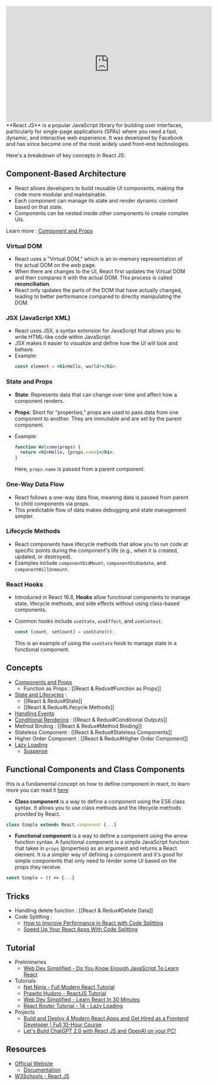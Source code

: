 <iframe width="560" height="315" src="https://www.youtube.com/embed/Tn6-PIqc4UM" title="YouTube video player" frameborder="0" allow="accelerometer; autoplay; clipboard-write; encrypted-media; gyroscope; picture-in-picture; web-share" allowfullscreen></iframe>
**React JS** is a popular JavaScript library for building user interfaces, particularly for single-page applications (SPAs) where you need a fast, dynamic, and interactive web experience. It was developed by Facebook and has since become one of the most widely used front-end technologies.

Here's a breakdown of key concepts in React JS:

## **Component-Based Architecture**
- React allows developers to build reusable UI components, making the code more modular and maintainable.
- Each component can manage its state and render dynamic content based on that state.
- Components can be nested inside other components to create complex UIs.

Learn more : [Component and Props](https://legacy.reactjs.org/docs/components-and-props.html)

### **Virtual DOM**
- React uses a "Virtual DOM," which is an in-memory representation of the actual DOM on the web page.
- When there are changes to the UI, React first updates the Virtual DOM and then compares it with the actual DOM. This process is called **reconciliation**.
- React only updates the parts of the DOM that have actually changed, leading to better performance compared to directly manipulating the DOM.

### **JSX (JavaScript XML)**
- React uses JSX, a syntax extension for JavaScript that allows you to write HTML-like code within JavaScript.
- JSX makes it easier to visualize and define how the UI will look and behave.
- Example:
    ```jsx
    const element = <h1>Hello, world!</h1>;
    ```

### **State and Props**
- **State**: Represents data that can change over time and affect how a component renders.
- **Props**: Short for "properties," props are used to pass data from one component to another. They are immutable and are set by the parent component.

- Example:
    ```jsx
    function Welcome(props) {
      return <h1>Hello, {props.name}</h1>;
    }
    ```
    
    Here, `props.name` is passed from a parent component.

### **One-Way Data Flow**
- React follows a one-way data flow, meaning data is passed from parent to child components via props.
- This predictable flow of data makes debugging and state management simpler.

### **Lifecycle Methods**
- React components have lifecycle methods that allow you to run code at specific points during the component's life (e.g., when it is created, updated, or destroyed).
- Examples include `componentDidMount`, `componentDidUpdate`, and `componentWillUnmount`.

### **React Hooks**
- Introduced in React 16.8, **Hooks** allow functional components to manage state, lifecycle methods, and side effects without using class-based components.
- Common hooks include `useState`, `useEffect`, and `useContext`.
    ```jsx
    const [count, setCount] = useState(0);
    ```
    
    This is an example of using the `useState` hook to manage state in a functional component.

## Concepts
- [Components and Props](https://reactjs.org/docs/components-and-props.html)
	- Function as Props : [[React & Redux#Function as Props]]
- [State and Lifecycles](https://reactjs.org/docs/state-and-lifecycle.html) : 
	- [[React & Redux#State]]
	- [[React & Redux#Lifecycle Methods]]
- [Handling Events](https://reactjs.org/docs/handling-events.html)
- [Conditional Rendering](https://reactjs.org/docs/conditional-rendering.html) : [[React & Redux#Conditional Outputs]]
- Method Binding : [[React & Redux#Method Binding]]
- Stateless Component : [[React & Redux#Stateless Components]]
- Higher Order Component : [[React & Redux#Higher Order Component]]
- [Lazy Loading](https://react.dev/reference/react/lazy)
	- [Suspense](https://react.dev/reference/react/Suspense)

## Functional Components and Class Components
this is a fundamental concept on how to define component in react, to learn more you can read it [here](https://www.geeksforgeeks.org/differences-between-functional-components-and-class-components-in-react/)

- **Class component** is a way to define a component using the ES6 class syntax. It allows you to use class methods and the lifecycle methods provided by React.
```javascript
class Simple extends React.component {...}
```

- **Functional component** is a way to define a component using the arrow function syntax. A functional component is a simple JavaScript function that takes in `props` (properties) as an argument and returns a React element. It is a simpler way of defining a component and it's good for simple components that only need to render some UI based on the props they receive.
```javascript
const Simple = () => {...}
```

## Tricks
- Handling delete function : [[React & Redux#Delete Data]]
- Code Splitting : 
	- [How to Improve Performance in React with Code Splitting](https://www.youtube.com/watch?v=-4fyyyQjsz8)
	- [Speed Up Your React Apps With Code Splitting](https://www.youtube.com/watch?v=JU6sl_yyZqs)

## Tutorial
- Prelimineries
	 - [Web Dev Simplified - Do You Know Enough JavaScript To Learn React](https://www.youtube.com/watch?v=JR9wsVYp8RQ)
- Tutorials
	- [Net Ninja - Full Modern React Tutorial](https://www.youtube.com/watch?v=j942wKiXFu8&list=PL4cUxeGkcC9gZD-Tvwfod2gaISzfRiP9d)
	- [Prawito Hudoro - ReactJS Tutorial](https://www.youtube.com/watch?v=5kHyviqjhCk&list=PLU4DS8KR-LJ03qEsHn9zV4qdhcWtusBqb)
	- [Web Dev Simplified - Learn React In 30 Minutes](https://www.youtube.com/watch?v=hQAHSlTtcmY)
	- [React Router Tutorial - 14 - Lazy Loading](https://www.youtube.com/watch?v=MJn4W7pR6RU)
- Projects
	- [Build and Deploy 4 Modern React Apps and Get Hired as a Frontend Developer | Full 10-Hour Course](https://www.youtube.com/watch?v=F627pKNUCVQ&list=WL)
	- [Let's Build ChatGPT 2.0 with React JS and OpenAI on your PC!](https://www.youtube.com/watch?v=qwM23_kF4v4&list=WL)

## Resources
- [Official Website](https://reactjs.org/)
	- [Documentation](https://reactjs.org/docs/getting-started.html)
- [W3Schools - React JS](https://www.w3schools.com/REACT/DEFAULT.ASP)